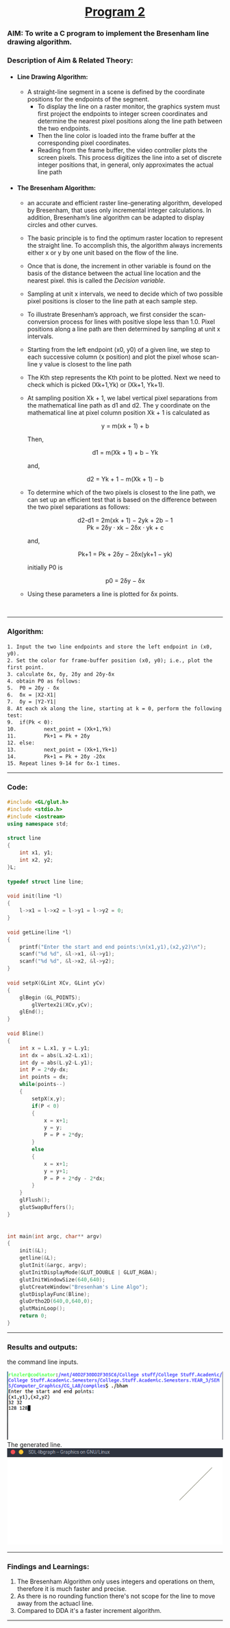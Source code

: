 # <center><u>Program 2</u></center>
### AIM: To write a C program to implement the Bresenham line drawing algorithm.

### Description of Aim & Related Theory:
- #### Line Drawing Algorithm:  
  - A straight-line segment in a scene is defined by the coordinate positions for the
    endpoints of the segment.  
    - To display the line on a raster monitor, the graphics system
      must first project the endpoints to integer screen coordinates and determine
      the nearest pixel positions along the line path between the two endpoints.   
    - Then the line color is loaded into the frame buffer at the corresponding pixel coordinates.  
    - Reading from the frame buffer, the video controller plots the screen pixels. This
      process digitizes the line into a set of discrete integer positions that, in general,
      only approximates the actual line path
- #### The Bresenham Algorithm:  
    - an accurate and efficient raster line-generating algorithm, developed by Bresenham, that uses only incremental integer calculations. In addition, Bresenham’s line algorithm can be adapted to display circles and other curves. 

    - The basic principle is to find the optimum raster location to represent the straight line. To accomplish this, the algorithm always increments either x or y by one unit based on the flow of the line.  

    - Once that is done, the increment in other variable is found on the basis of the distance between the actual line location and the nearest pixel. this is called the <i>Decision variable</i>.  

    -  Sampling at unit x intervals, we need to decide which of two possible pixel positions is closer to the line path at each sample step.

    - To illustrate Bresenham’s approach, we first consider the scan-conversion process for lines with positive slope less than 1.0. Pixel positions along a line path are then determined by sampling at unit x intervals.

    - Starting from the left endpoint (x0, y0) of a given line, we step to each successive column (x position) and plot the pixel whose scan-line y value is closest to the line path

    - The Kth step represents the Kth point to be plotted. Next we need to check which is picked (Xk+1,Yk) or (Xk+1, Yk+1).

    - At sampling position Xk + 1, we label vertical pixel separations from the mathematical line path as d1 and d2. The y coordinate on the mathematical line at pixel column position Xk + 1 is calculated as

      <center>y = m(xk + 1) + b</center>

      Then, <center> d1 = m(Xk + 1) + b − Yk</center>

      and, <center> d2 = Yk + 1 − m(Xk + 1) − b</center>

    - To determine which of the two pixels is closest to the line path, we can set up an efficient test that is based on the difference between the two pixel separations as follows:

      <center> d2-d1 = 2m(xk + 1) − 2yk + 2b − 1</center>

      <center> Pk = 2δy · xk − 2δx · yk + c</center>

      and, <center> Pk+1 = Pk + 2δy − 2δx(yk+1 − yk)</center>

      initially P0 is <center>p0 = 2δy − δx<center>

    - Using these parameters a line is plotted for δx points.

    ​    
---

### Algorithm:
``` psuedo
1. Input the two line endpoints and store the left endpoint in (x0, y0).
2. Set the color for frame-buffer position (x0, y0); i.e., plot the first point.
3. calculate δx, δy, 2δy and 2δy-δx
4. obtain P0 as follows:
5. 	P0 = 2δy - δx
6. 	δx = |X2-X1|
7. 	δy = |Y2-Y1|
8. At each xk along the line, starting at k = 0, perform the following test:
9. 	if(Pk < 0):
10. 		next_point = (Xk+1,Yk)
11. 		Pk+1 = Pk + 2δy
12.	else:
13. 		next_point = (Xk+1,Yk+1)
14.			Pk+1 = Pk + 2δy -2δx
15. Repeat lines 9-14 for δx-1 times.
```
---
### Code:    
``` cpp
#include <GL/glut.h>
#include <stdio.h>
#include <iostream>
using namespace std;

struct line
{
	int x1, y1;
	int x2, y2;
}L;

typedef struct line line;

void init(line *l)
{
	l->x1 = l->x2 = l->y1 = l->y2 = 0;
}

void getLine(line *l)
{
	printf("Enter the start and end points:\n(x1,y1),(x2,y2)\n");
	scanf("%d %d", &l->x1, &l->y1);
	scanf("%d %d", &l->x2, &l->y2);
}

void setpX(GLint XCv, GLint yCv)
{
	glBegin (GL_POINTS);
		glVertex2i(XCv,yCv);
	glEnd();
}

void Bline()
{
	int x = L.x1, y = L.y1;
	int dx = abs(L.x2-L.x1);
	int dy = abs(L.y2-L.y1);
	int P = 2*dy-dx;
	int points = dx;
	while(points--)
	{
		setpX(x,y);
		if(P < 0)
		{
			x = x+1;
			y = y;
			P = P + 2*dy;
		}
		else
		{
			x = x+1;
			y = y+1;
			P = P + 2*dy - 2*dx;
		}
	}
	glFlush();
	glutSwapBuffers();
}


int main(int argc, char** argv)
{
	init(&L);
	getline(&L);
	glutInit(&argc, argv);
	glutInitDisplayMode(GLUT_DOUBLE | GLUT_RGBA);
	glutInitWindowSize(640,640);
	glutCreateWindow("Bresenham's Line Algo");
	glutDisplayFunc(Bline);
	gluOrtho2D(640,0,640,0);
	glutMainLoop();
	return 0;
}
```
---
### Results and outputs:  
the command line inputs.  

![Output CLI](../Outputs/BHM_CLI.png)   
The generated line.   
![Output GPH](../Outputs/BHM_GPH.png)  

---
### Findings and Learnings:
1. The Bresenham Algorithm only uses integers and operations on them, therefore it is much faster and precise.  
2. As there is no rounding function there's not scope for the line to move away from the actuacl line.
4. Compared to DDA it's a faster increment algorithm. 

---
